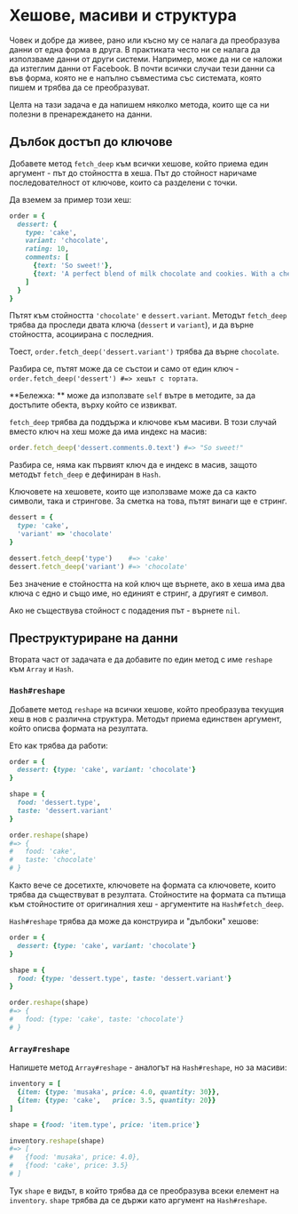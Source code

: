 # Хешове, масиви и структура

Човек и добре да живее, рано или късно му се налага да преобразува данни от една форма в друга.
В практиката често ни се налага да използваме данни от други системи. Например, може да ни се наложи
да изтеглим данни от Facebook. В почти всички случаи тези данни са във форма, която не е напълно
съвместима със системата, която пишем и трябва да се преобразуват.

Целта на тази задача е да напишем няколко метода, които ще са ни полезни в пренареждането на данни.

## Дълбок достъп до ключове

Добавете метод `fetch_deep` към всички хешове, който приема един аргумент - път до стойността в хеша.
Път до стойност наричаме последователност от ключове, които са разделени с точки.

Да вземем за пример този хеш:

```ruby
order = {
  dessert: {
    type: 'cake',
    variant: 'chocolate',
    rating: 10,
    comments: [
      {text: 'So sweet!'},
      {text: 'A perfect blend of milk chocolate and cookies. With a cherry on top.'}
    ]
  }
}
```

Пътят към стойността `'chocolate'` е `dessert.variant`. Методът `fetch_deep` трябва да проследи двата ключа
(`dessert` и `variant`), и да върне стойността, асоциирана с последния.

Тоест, `order.fetch_deep('dessert.variant')` трябва да върне `chocolate`.

Разбира се, пътят може да се състои и само от един ключ - `order.fetch_deep('dessert') #=> хешът с тортата`.

**Бележка: ** може да използвате `self` вътре в методите, за да достъпите обекта, върху който се извикват.

`fetch_deep` трябва да поддържа и ключове към масиви.
В този случай вместо ключ на хеш може да има индекс на масив:

```ruby
order.fetch_deep('dessert.comments.0.text') #=> "So sweet!"
```

Разбира се, няма как първият ключ да е индекс в масив, защото методът `fetch_deep` е дефиниран в `Hash`.

Ключовете на хешовете, които ще използваме може да са както символи, така и стрингове. За сметка на това,
пътят винаги ще е стринг.

```ruby
dessert = {
  type: 'cake',
  'variant' => 'chocolate'
}

dessert.fetch_deep('type')    #=> 'cake'
dessert.fetch_deep('variant') #=> 'chocolate'
```

Без значение е стойността на кой ключ ще върнете, ако в хеша има два ключа с едно и също име,
но единият е стринг, а другият е символ.

Ако не съществува стойност с подадения път - върнете `nil`.

## Преструктуриране на данни

Втората част от задачата е да добавите по един метод с име `reshape` към `Array` и `Hash`.

### `Hash#reshape`

Добавете метод `reshape` на всички хешове, който преобразува текущия хеш в нов с различна структура.
Методът приема единствен аргумент, който описва формата на резултата.

Ето как трябва да работи:

```ruby
order = {
  dessert: {type: 'cake', variant: 'chocolate'}
}

shape = {
  food: 'dessert.type',
  taste: 'dessert.variant'
}

order.reshape(shape)
#=> {
#   food: 'cake',
#   taste: 'chocolate'
# }
```

Както вече се досетихте, ключовете на формата са ключовете, които трябва да съществуват в резултата.
Стойностите на формата са пътища към стойностите от оригиналния хеш - аргументите на `Hash#fetch_deep`.

`Hash#reshape` трябва да може да конструира и "дълбоки" хешове:

```ruby
order = {
  dessert: {type: 'cake', variant: 'chocolate'}
}

shape = {
  food: {type: 'dessert.type', taste: 'dessert.variant'}
}

order.reshape(shape)
#=> {
#   food: {type: 'cake', taste: 'chocolate'}
# }
```

### `Array#reshape`

Напишете метод `Array#reshape` - аналогът на `Hash#reshape`, но за масиви:

```ruby
inventory = [
  {item: {type: 'musaka', price: 4.0, quantity: 30}},
  {item: {type: 'cake',   price: 3.5, quantity: 20}}
]

shape = {food: 'item.type', price: 'item.price'}

inventory.reshape(shape)
#=> [
#   {food: 'musaka', price: 4.0},
#   {food: 'cake', price: 3.5}
# ]
```

Тук `shape` е видът, в който трябва да се преобразува всеки елемент на `inventory`.
`shape` трябва да се държи като аргумент на `Hash#reshape`.
